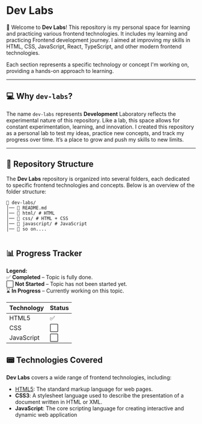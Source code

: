 # Dev Labs

👋 Welcome to **Dev Labs**! This repository is my personal space for learning and practicing various frontend technologies. It includes my learning and practicing Frontend development journey. I aimed at improving my skills in HTML, CSS, JavaScript, React, TypeScript, and other modern frontend technologies.

Each section represents a specific technology or concept I'm working on, providing a hands-on approach to learning.

---

## 💻 Why **`dev-labs`**?

The name `dev-labs` represents **Development** Laboratory reflects the experimental nature of this repository. Like a lab, this space allows for constant experimentation, learning, and innovation. I created this repository as a personal lab to test my ideas, practice new concepts, and track my progress over time. It’s a place to grow and push my skills to new limits.

---

## 📁 Repository Structure

The **Dev Labs** repository is organized into several folders, each dedicated to specific frontend technologies and concepts. Below is an overview of the folder structure:

```
📁 dev-labs/
│── 📜 README.md
│── 📁 html/ # HTML
│── 📁 css/ # HTML + CSS
│── 📁 javascript/ # JavaScript
│── 📁 so on....


```

## 📊 Progress Tracker

**Legend:**  
✅ **Completed** – Topic is fully done.  
⬜ **Not Started** – Topic has not been started yet.  
⌛ **In Progress** – Currently working on this topic.

| **Technology** | **Status** | 
| -------------- | ---------- |
| HTML5          | ✅        |               
| CSS            | ⬜        |                   
| JavaScript     | ⬜        |                  

## 📟 Technologies Covered

**Dev Labs** covers a wide range of frontend technologies, including:

- [HTML5](https://github.com/jeffy-j1623/dev-labs/tree/main/html): The standard markup language for web pages.
- **CSS3**: A stylesheet language used to describe the presentation of a document written in HTML or XML.
- **JavaScript**: The core scripting language for creating interactive and dynamic web application